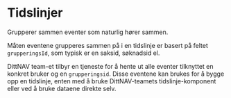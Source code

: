 # Tidslinjer

Grupperer sammen eventer som naturlig hører sammen.

Måten eventene grupperes sammen på i en tidslinje er basert på feltet `grupperingsId`, som typisk er en saksid, søknadsid el.

DittNAV team-et tilbyr en tjeneste for å hente ut alle eventer tilknyttet en konkret bruker og en `grupperingsid`. 
Disse eventene kan brukes for å bygge opp en tidslinje, enten med å bruke DittNAV-teamets tidslinje-komponent eller ved 
å bruke dataene direkte selv.
